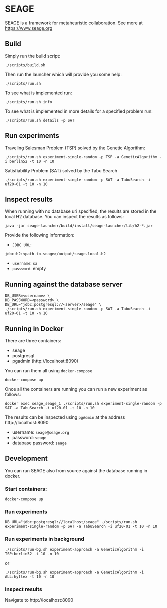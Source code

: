 # SEAGE

SEAGE is a framework for metaheuristic collaboration. See more at https://www.seage.org

## Build

Simply run the build script:
```
./scripts/build.sh
```

Then run the launcher which will provide you some help:
```
./scripts/run.sh
```

To see what is implemented run:
```
./scripts/run.sh info
```

To see what is implemented in more details for a specified problem run:
```
./scripts/run.sh details -p SAT
```

## Run experiments

Traveling Salesman Problem (TSP) solved by the Genetic Algorithm:
```
./scripts/run.sh experiment-single-random -p TSP -a GeneticAlgorithm -i berlin52 -t 10 -n 10
```

Satisfiability Problem (SAT) solved by the Tabu Search
```
./scripts/run.sh experiment-single-random -p SAT -a TabuSearch -i uf20-01 -t 10 -n 10
```
## Inspect results

When running with no database uri specified, the results are stored in the local H2 database. You can inspect the results as follows:
```
java -jar seage-launcher/build/install/seage-launcher/lib/h2-*.jar
```

Provide the following information:
- `JDBC URL`:
```
jdbc:h2:<path-to-seage>/output/seage.local.h2
```
- `username`: `sa`
- `password`: empty


## Running against the database server
```
DB_USER=<username> \
DB_PASSWORD=<password> \
DB_URL="jdbc:postgresql://<server>/seage" \
./scripts/run.sh experiment-single-random -p SAT -a TabuSearch -i uf20-01 -t 10 -n 10
```

## Running in Docker
There are three containers:
- seage
- postgresql
- pgadmin (http://localhost:8090)

You can run them all using `docker-compose`
```
docker-compose up
```

Once all the containers are running you can run a new experiment as follows:
```
docker exec seage_seage_1 ./scripts/run.sh experiment-single-random -p SAT -a TabuSearch -i uf20-01 -t 10 -n 10
```

The results can be inspected using `pgAdmin` at the address http://localhost:8090
- username: `seage@seage.org`
- password: `seage`
- database password: `seage`

## Development
You can run SEAGE also from source against the database running in docker.

### Start containers:
```
docker-compose up
```

### Run experiments
```
DB_URL="jdbc:postgresql://localhost/seage" ./scripts/run.sh experiment-single-random -p SAT -a TabuSearch -i uf20-01 -t 10 -n 10
```

### Run experiments in background
```
./scripts/run-bg.sh experiment-approach -a GeneticAlgorithm -i TSP:berlin52 -t 10 -n 10
```
or
```
./scripts/run-bg.sh experiment-approach -a GeneticAlgorithm -i ALL:hyflex -t 10 -n 10
```

### Inspect results
Navigate to http://localhost:8090
